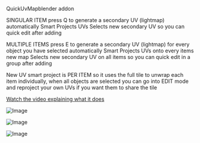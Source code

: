QuickUvMapblender addon 

SINGULAR ITEM
press Q to generate a secondary UV (lightmap) 
automatically Smart Projects UVs
Selects new secondary UV so you can quick edit after adding


MULTIPLE ITEMS
press E to generate a secondary UV (lightmap) for every object you have selected
automatically Smart Projects UVs onto every items new map
Selects new secondary UV on all items so you can quick edit in a group after adding

New UV smart project is PER ITEM so it uses the full tile to unwrap each item individually, when all objects are selected you can go into EDIT mode and reproject your own UVs if you want them to share the tile



[Watch the video explaining what it does](https://youtu.be/watch?v=nDbOAA5en3Y)


![Image](https://github.com/user-attachments/assets/92c2b9b9-d34a-46f8-a935-693695abe44f)


![Image](https://github.com/user-attachments/assets/c70f5a39-2758-4ed6-8c09-c4ba5d298b79)


![Image](https://github.com/user-attachments/assets/9657bb15-a4ca-43a6-b9a0-8e09ba725d0b)
